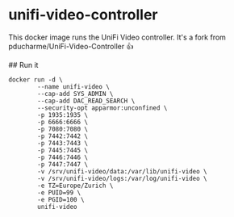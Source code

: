 # unifi-video-controller

This docker image runs the UniFi Video controller. It's a fork from pducharme/UniFi-Video-Controller :+1:

## Run it
```
docker run -d \
        --name unifi-video \
        --cap-add SYS_ADMIN \
        --cap-add DAC_READ_SEARCH \
        --security-opt apparmor:unconfined \
        -p 1935:1935 \
        -p 6666:6666 \
        -p 7080:7080 \
        -p 7442:7442 \
        -p 7443:7443 \
        -p 7445:7445 \
        -p 7446:7446 \
        -p 7447:7447 \
        -v /srv/unifi-video/data:/var/lib/unifi-video \
        -v /srv/unifi-video/logs:/var/log/unifi-video \
        -e TZ=Europe/Zurich \
        -e PUID=99 \
        -e PGID=100 \
        unifi-video
```

